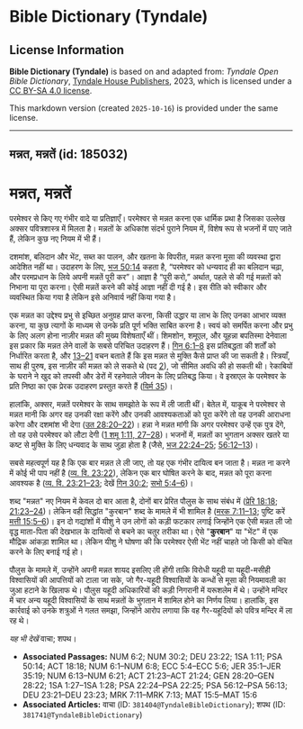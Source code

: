 # Bible Dictionary (Tyndale)

## License Information

**Bible Dictionary (Tyndale)** is based on and adapted from: _Tyndale Open Bible Dictionary_, [Tyndale House Publishers](https://tyndaleopenresources.com/), 2023, which is licensed under a [CC BY-SA 4.0 license](https://creativecommons.org/licenses/by-sa/4.0/legalcode.en).

This markdown version (created `2025-10-16`) is provided under the same license.



--------------------------------

## मन्नत, मन्नतें (id: 185032)

मन्नत, मन्नतें
==============

परमेश्वर से किए गए गंभीर वादे या प्रतिज्ञाएँ। परमेश्वर से मन्नत करना एक धार्मिक प्रथा है जिसका उल्लेख अक्सर पवित्रशास्त्र में मिलता है। मन्नतों के अधिकांश संदर्भ पुराने नियम में, विशेष रूप से भजनों में पाए जाते हैं, लेकिन कुछ नए नियम में भी हैं।

दशमांश, बलिदान और भेंट, सब्त का पालन, और खतना के विपरीत, मन्नत करना मूसा की व्यवस्था द्वारा आदेशित नहीं था। उदाहरण के लिए, [भज 50:14](https://ref.ly/Ps50:14) कहता है, “परमेश्वर को धन्यवाद ही का बलिदान चढ़ा, और परमप्रधान के लिये अपनी मन्नतें पूरी कर”। आज्ञा है “पूरी करो,” अर्थात, पहले से की गई मन्नतों को निभाना या पूरा करना। ऐसी मन्नतें करने की कोई आज्ञा नहीं दी गई है। इस रीति को स्वीकार और व्यवस्थित किया गया है लेकिन इसे अनिवार्य नहीं किया गया है।

एक मन्नत का उद्देश्य प्रभु से इच्छित अनुग्रह प्राप्त करना, किसी उद्धार या लाभ के लिए उनका आभार व्यक्त करना, या कुछ त्यागों के माध्यम से उनके प्रति पूर्ण भक्ति साबित करना है। स्वयं को समर्पित करना और प्रभु के लिए अलग होना नाज़ीर मन्नत की मुख्य विशेषताएँ थीं। शिमशोन, शमूएल, और यूहन्ना बपतिस्मा देनेवाला इस प्रकार कि मन्नत लेने वालों के सबसे परिचित उदाहरण हैं। [गिन 6:1–8](https://ref.ly/Num6:1-Num6:8) इस प्रतिबद्धता की शर्तों को निर्धारित करता है, और [13–21](https://ref.ly/Num6:13-Num6:21) वचन बताते हैं कि इस मन्नत से मुक्ति कैसे प्राप्त की जा सकती है। स्त्रियाँ, साथ ही पुरुष, इस नाज़ीर की मन्नत को ले सकते थे (पद [2](https://ref.ly/Num6:2)), जो सीमित अवधि की हो सकती थी। रेकाबियों के घराने ने खुद को तपस्वी और डेरों में रहनेवाले जीवन के लिए प्रतिबद्ध किया। वे इस्राएल के परमेश्वर के प्रति निष्ठा का एक प्रेरक उदाहरण प्रस्तुत करते हैं ([यिर्म 35](https://ref.ly/Jer35:1-Jer35:19))।

हालांकि, अक्सर, मन्नतें परमेश्वर के साथ समझोते के रूप में ली जाती थीं। बेतेल में, याकूब ने परमेश्वर से मन्नत मानी कि अगर वह उनकी रक्षा करेंगे और उनकी आवश्यकताओं को पूरा करेंगे तो वह उनकी आराधना करेगा और दशमांश भी देगा ([उत 28:20–22](https://ref.ly/Gen28:20-Gen28:22))। हन्ना ने मन्नत मांगी कि अगर परमेश्वर उन्हें एक पुत्र देंगे, तो वह उसे परमेश्वर को लौटा देगी ([1 शमू 1:11, 27–28](https://ref.ly/1Sam1:11))। भजनों में, मन्नतों का भुगतान अक्सर खतरे या कष्ट से मुक्ति के लिए धन्यवाद के साथ जुड़ा होता है (जैसे, [भज 22:24–25](https://ref.ly/Ps22:24-Ps22:25); [56:12–13](https://ref.ly/Ps56:12-Ps56:13))।

सबसे महत्वपूर्ण यह है कि एक बार मन्नत ले ली जाए, तो यह एक गंभीर दायित्व बन जाता है। मन्नत ना करने में कोई भी पाप नहीं है ([व्य. वि. 23:22](https://ref.ly/Deut23:22)), लेकिन एक बार घोषित करने के बाद, मन्नत को पूरा करना आवश्यक है ([व्य. वि. 23:21–23](https://ref.ly/Deut23:21-Deut23:23); देखें [गिन 30:2](https://ref.ly/Num30:2); [सभो 5:4–6](https://ref.ly/Eccl5:4-Eccl5:6))।

शब्द "मन्नत" नए नियम में केवल दो बार आता है, दोनों बार प्रेरित पौलुस के साथ संबंध में ([प्रेरि 18:18](https://ref.ly/Acts18:18); [21:23–24](https://ref.ly/Acts21:23-Acts21:24))। लेकिन वही सिद्धांत "कुरबान" शब्द के मामले में भी शामिल है ([मरक 7:11–13](https://ref.ly/Mark7:11-Mark7:13); पुष्टि करें [मत्ती 15:5–6](https://ref.ly/Matt15:5-Matt15:6))। इन दो गद्यांशों में यीशु ने उन लोगों को कड़ी फटकार लगाई जिन्होंने एक ऐसी मन्नत ली जो वृद्ध माता\-पिता की देखभाल के दायित्वों से बचने का चतुर तरीका था। ऐसे "**कुरबान**" या "भेंट" में एक मौद्रिक आंकड़ा शामिल था। लेकिन यीशु ने घोषणा की कि परमेश्वर ऐसी भेंट नहीं चाहते जो किसी को वंचित करने के लिए बनाई गई हो।

पौलुस के मामले में, उन्होंने अपनी मन्नत शायद इसलिए ली होंगी ताकि विरोधी यहूदी या यहूदी\-मसीही विश्वासियों की आपत्तियों को टाला जा सके, जो गैर\-यहूदी विश्वासियों के कन्धों से मूसा की नियमावली का जुआ हटाने के खिलाफ थे। पौलुस यहूदी अधिकारियों की कड़ी निगरानी में यरूशलेम में थे। उन्होंने मन्दिर में चार अन्य यहूदी विश्वासियों के साथ मन्नतों के भुगतान में शामिल होने का निर्णय लिया। हालांकि, इस कार्रवाई को उनके शत्रुओं ने गलत समझा, जिन्होंने आरोप लगाया कि वह गैर\-यहूदियों को पवित्र मन्दिर में ला रह थे।

*यह भी देखें* वाचा; शपथ।

* **Associated Passages:** NUM 6:2; NUM 30:2; DEU 23:22; 1SA 1:11; PSA 50:14; ACT 18:18; NUM 6:1–NUM 6:8; ECC 5:4–ECC 5:6; JER 35:1–JER 35:19; NUM 6:13–NUM 6:21; ACT 21:23–ACT 21:24; GEN 28:20–GEN 28:22; 1SA 1:27–1SA 1:28; PSA 22:24–PSA 22:25; PSA 56:12–PSA 56:13; DEU 23:21–DEU 23:23; MRK 7:11–MRK 7:13; MAT 15:5–MAT 15:6
* **Associated Articles:** वाचा (ID: `381404@TyndaleBibleDictionary`); शपथ (ID: `381741@TyndaleBibleDictionary`)

